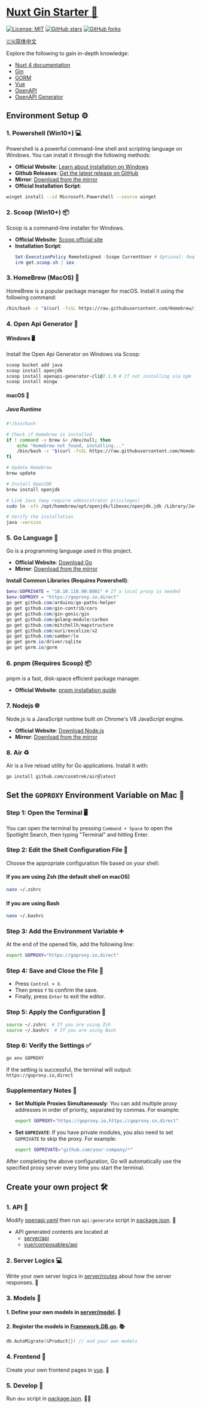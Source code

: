 # [Nuxt Gin Starter 🚀](https://github.com/RapboyGao/nuxt-gin-starter.git)

[![License: MIT](https://img.shields.io/badge/License-MIT-blue.svg)](https://opensource.org/licenses/MIT)
[![GitHub stars](https://img.shields.io/github/stars/RapboyGao/nuxt-gin-starter.svg?style=social)](https://github.com/yourusername/nuxt-gin-starter/stargazers)
[![GitHub forks](https://img.shields.io/github/forks/RapboyGao/nuxt-gin-starter.svg?style=social)](https://github.com/yourusername/nuxt-gin-starter/network)

[🇨🇳简体中文](./README.zh-CN.md)

Explore the following to gain in-depth knowledge:

- [Nuxt 4 documentation](https://nuxt.com/docs/getting-started/introduction)
- [Gin](https://gin-gonic.com)
- [GORM](https://gorm.io)
- [Vue](https://vuejs.org)
- [OpenAPI](https://www.openapis.org)
- [OpenAPI Generator](https://openapi-generator.tech)

## Environment Setup ⚙️

### 1. Powershell (Win10+) 💻

Powershell is a powerful command-line shell and scripting language on Windows. You can install it through the following methods:

- **Official Website**: [Learn about installation on Windows](https://learn.microsoft.com/zh-cn/powershell/scripting/install/installing-powershell-on-windows)
- **Github Releases**: [Get the latest release on GitHub](https://github.com/PowerShell/PowerShell/releases)
- **Mirror**: [Download from the mirror](https://sourceforge.net/projects/powershell.mirror/files/)
- **Official Installation Script**:

```sh
winget install --id Microsoft.Powershell --source winget
```

### 2. Scoop (Win10+) 📦

Scoop is a command-line installer for Windows.

- **Official Website**: [Scoop official site](https://scoop.sh/)
- **Installation Script**:
  ```powershell
  Set-ExecutionPolicy RemoteSigned -Scope CurrentUser # Optional: Required to run a remote script for the first time
  irm get.scoop.sh | iex
  ```

### 3. HomeBrew (MacOS) 🍎

HomeBrew is a popular package manager for macOS. Install it using the following command:

```sh
/bin/bash -c "$(curl -fsSL https://raw.githubusercontent.com/Homebrew/install/HEAD/install.sh)"
```

### 4. Open Api Generator 🔄

#### Windows 🖥️

Install the Open Api Generator on Windows via Scoop:

```powershell
scoop bucket add java
scoop install openjdk
scoop install openapi-generator-cli@7.1.0 # If not installing via npm
scoop install mingw
```

#### macOS 🍎

##### Java Runtime

```sh
#!/bin/bash

# Check if Homebrew is installed
if ! command -v brew &> /dev/null; then
    echo "Homebrew not found, installing..."
    /bin/bash -c "$(curl -fsSL https://raw.githubusercontent.com/Homebrew/install/HEAD/install.sh)"
fi

# Update Homebrew
brew update

# Install OpenJDK
brew install openjdk

# Link Java (may require administrator privileges)
sudo ln -sfn /opt/homebrew/opt/openjdk/libexec/openjdk.jdk /Library/Java/JavaVirtualMachines/openjdk.jdk

# Verify the installation
java -version
```

### 5. Go Language 🐹

Go is a programming language used in this project.

- **Official Website**: [Download Go](https://go.dev/dl/)
- **Mirror**: [Download from the mirror](https://studygolang.com/dl)

**Install Common Libraries (Requires Powershell)**:

```powershell
$env:GOPRIVATE = "10.10.110.90:8081" # If a local proxy is needed
$env:GOPROXY = "https://goproxy.io,direct"
go get github.com/arduino/go-paths-helper
go get github.com/gin-contrib/cors
go get github.com/gin-gonic/gin
go get github.com/golang-module/carbon
go get github.com/mitchellh/mapstructure
go get github.com/xuri/excelize/v2
go get github.com/samber/lo
go get gorm.io/driver/sqlite
go get gorm.io/gorm
```

### 6. pnpm (Requires Scoop) 📦

pnpm is a fast, disk-space efficient package manager.

- **Official Website**: [pnpm installation guide](https://www.pnpm.cn/installation)

### 7. Nodejs 🌐

Node.js is a JavaScript runtime built on Chrome's V8 JavaScript engine.

- **Official Website**: [Download Node.js](https://nodejs.org)
- **Mirror**: [Download from the mirror](https://registry.npmmirror.com/binary.html?path=node/v18.13.0/)

### 8. Air ♻️

Air is a live reload utility for Go applications. Install it with:

```sh
go install github.com/cosmtrek/air@latest
```

## Set the `GOPROXY` Environment Variable on Mac 🔧

### Step 1: Open the Terminal 🖥️

You can open the terminal by pressing `Command + Space` to open the Spotlight Search, then typing "Terminal" and hitting Enter.

### Step 2: Edit the Shell Configuration File 📝

Choose the appropriate configuration file based on your shell:

#### If you are using Zsh (the default shell on macOS)

```bash
nano ~/.zshrc
```

#### If you are using Bash

```bash
nano ~/.bashrc
```

### Step 3: Add the Environment Variable ➕

At the end of the opened file, add the following line:

```bash
export GOPROXY="https://goproxy.io,direct"
```

### Step 4: Save and Close the File 💾

- Press `Control + X`.
- Then press `Y` to confirm the save.
- Finally, press `Enter` to exit the editor.

### Step 5: Apply the Configuration 🔄

```bash
source ~/.zshrc  # If you are using Zsh
source ~/.bashrc  # If you are using Bash
```

### Step 6: Verify the Settings ✅

```bash
go env GOPROXY
```

If the setting is successful, the terminal will output: `https://goproxy.io,direct`

### Supplementary Notes 📌

- **Set Multiple Proxies Simultaneously**: You can add multiple proxy addresses in order of priority, separated by commas. For example:
  ```bash
  export GOPROXY="https://goproxy.io,https://goproxy.cn,direct"
  ```
- **Set `GOPRIVATE`**: If you have private modules, you also need to set `GOPRIVATE` to skip the proxy. For example:
  ```bash
  export GOPRIVATE="github.com/your-company/*"
  ```

After completing the above configuration, Go will automatically use the specified proxy server every time you start the terminal.

## Create your own project 🛠️

### 1. API 📄

Modify [openapi.yaml](openapi.yaml) then run `api:generate` script in [package.json](package.json). 🚀

- API generated contents are located at
  - [server/api](server/api/api_default.go)
  - [vue/composables/api](vue/composables/api/index.ts)

### 2. Server Logics 💻

Write your own server logics in [server/routes](server/routes/Framework.Handlers.go) about how the server responses. 📡

### 3. Models 📐

#### 1. Define your own models in [server/model](server/model/Example.Product.go). 📝

#### 2. Register the models in [Framework.DB.go](server/model/Framework.DB.go). 📚

```go
db.AutoMigrate(&Product{}) // and your own models
```

### 4. Frontend 🌈

Create your own frontend pages in [vue](vue/pages/index.vue). 🎨

### 5. Develop 🚧

Run `dev` script in [package.json](package.json). 🏃‍♂️
